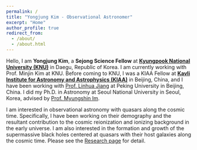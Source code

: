 ```yaml
---
permalink: /
title: "Yongjung Kim - Observational Astronomer"
excerpt: "Home"
author_profile: true
redirect_from: 
  - /about/
  - /about.html
---
```


Hello, I am **Yongjung Kim**, a **Sejong Science Fellow** at [**Kyungpook National University (KNU)**](https://hanl.knu.ac.kr/) in Daegu, Republic of Korea. I am currently working with Prof. Minjin Kim at KNU. Before coming to KNU, I was a KIAA Fellow at [**Kavli Institute for Astronomy and Astrophysics (KIAA)**](http://kiaa.pku.edu.cn/) in Beijing, China, and I have been working with [Prof. Linhua Jiang](http://kavli.pku.edu.cn/~jiang/) at Peking University in Beijing, China. I did my Ph.D. in Astronomy at Seoul National University in Seoul, Korea, advised by [Prof. Myungshin Im](http://astro.snu.ac.kr/~mim/).

I am interested in observational astronomy with quasars along the cosmic time. Specifically, I have been working on their demography and the resultant contribution to the cosmic reionization and ionizing background in the early universe. I am also interested in the formation and growth of the supermassive black holes centered at quasars with their host galaxies along the cosmic time. Please see the [Research page](https://yongjungkim.github.io/research) for detail.



